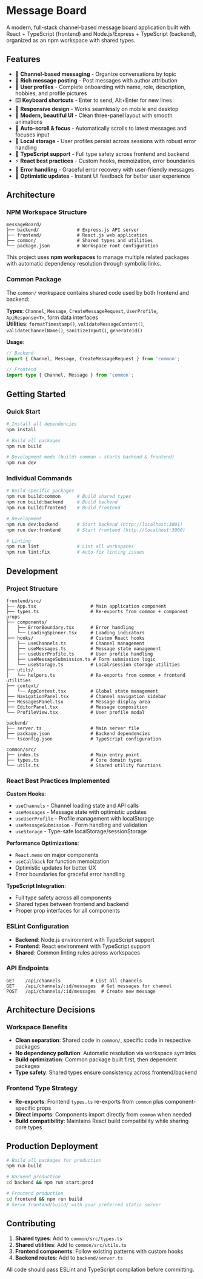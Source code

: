 # Message Board

A modern, full-stack channel-based message board application built with React + TypeScript (frontend) and Node.js/Express + TypeScript (backend), organized as an npm workspace with shared types.

## Features

- 🏢 **Channel-based messaging** - Organize conversations by topic
- 📝 **Rich message posting** - Post messages with author attribution  
- 👤 **User profiles** - Complete onboarding with name, role, description, hobbies, and profile pictures
- ⌨️ **Keyboard shortcuts** - Enter to send, Alt+Enter for new lines
- 📱 **Responsive design** - Works seamlessly on mobile and desktop
- 🎨 **Modern, beautiful UI** - Clean three-panel layout with smooth animations
- 🔄 **Auto-scroll & focus** - Automatically scrolls to latest messages and focuses input
- 💾 **Local storage** - User profiles persist across sessions with robust error handling
- 🎯 **TypeScript support** - Full type safety across frontend and backend
- ⚡ **React best practices** - Custom hooks, memoization, error boundaries
- 🚨 **Error handling** - Graceful error recovery with user-friendly messages
- 🔄 **Optimistic updates** - Instant UI feedback for better user experience

## Architecture

### NPM Workspace Structure

```text
messageBoard/
├── backend/              # Express.js API server
├── frontend/             # React.js web application  
├── common/               # Shared types and utilities
└── package.json          # Workspace root configuration
```

This project uses **npm workspaces** to manage multiple related packages with automatic dependency resolution through symbolic links.

### Common Package

The `common/` workspace contains shared code used by both frontend and backend:

**Types**: `Channel`, `Message`, `CreateMessageRequest`, `UserProfile`, `ApiResponse<T>`, form data interfaces  
**Utilities**: `formatTimestamp()`, `validateMessageContent()`, `validateChannelName()`, `sanitizeInput()`, `generateId()`

**Usage**:

```typescript
// Backend
import { Channel, Message, CreateMessageRequest } from 'common';

// Frontend  
import type { Channel, Message } from 'common';
```

## Getting Started

### Quick Start

```bash
# Install all dependencies
npm install

# Build all packages
npm run build

# Development mode (builds common → starts backend & frontend)
npm run dev
```

### Individual Commands

```bash
# Build specific packages
npm run build:common      # Build shared types
npm run build:backend     # Build backend
npm run build:frontend    # Build frontend

# Development
npm run dev:backend       # Start backend (http://localhost:3001)
npm run dev:frontend      # Start frontend (http://localhost:3000)

# Linting
npm run lint              # Lint all workspaces
npm run lint:fix          # Auto-fix linting issues
```

## Development

### Project Structure

```text
frontend/src/
├── App.tsx                    # Main application component
├── types.ts                   # Re-exports from common + component props
├── components/
│   ├── ErrorBoundary.tsx      # Error handling
│   └── LoadingSpinner.tsx     # Loading indicators
├── hooks/                     # Custom React hooks
│   ├── useChannels.ts         # Channel management
│   ├── useMessages.ts         # Message state management
│   ├── useUserProfile.ts      # User profile handling
│   ├── useMessageSubmission.ts # Form submission logic
│   └── useStorage.ts          # Local/session storage utilities
├── utils/
│   └── helpers.ts             # Re-exports from common + frontend utilities
├── context/
│   └── AppContext.tsx         # Global state management
├── NavigationPanel.tsx        # Channel navigation sidebar
├── MessagesPanel.tsx          # Message display area
├── EditorPanel.tsx            # Message composition
└── ProfileView.tsx            # User profile modal

backend/
├── server.ts                  # Main server file
├── package.json               # Backend dependencies
└── tsconfig.json              # TypeScript configuration

common/src/
├── index.ts                   # Main entry point
├── types.ts                   # Core domain types
└── utils.ts                   # Shared utility functions
```

### React Best Practices Implemented

**Custom Hooks**:

- `useChannels` - Channel loading state and API calls
- `useMessages` - Message state with optimistic updates
- `useUserProfile` - Profile management with localStorage
- `useMessageSubmission` - Form handling and validation
- `useStorage` - Type-safe localStorage/sessionStorage

**Performance Optimizations**:

- `React.memo` on major components
- `useCallback` for function memoization
- Optimistic updates for better UX
- Error boundaries for graceful error handling

**TypeScript Integration**:

- Full type safety across all components
- Shared types between frontend and backend
- Proper prop interfaces for all components

### ESLint Configuration

- **Backend**: Node.js environment with TypeScript support
- **Frontend**: React environment with TypeScript support
- **Shared**: Common linting rules across workspaces

### API Endpoints

```text
GET    /api/channels           # List all channels
GET    /api/channels/:id/messages  # Get messages for channel
POST   /api/channels/:id/messages  # Create new message
```

## Architecture Decisions

### Workspace Benefits

- **Clean separation**: Shared code in `common/`, specific code in respective packages
- **No dependency pollution**: Automatic resolution via workspace symlinks
- **Build optimization**: Common package built first, then dependent packages
- **Type safety**: Shared types ensure consistency across frontend/backend

### Frontend Type Strategy

- **Re-exports**: Frontend `types.ts` re-exports from `common` plus component-specific props
- **Direct imports**: Components import directly from `common` when needed
- **Build compatibility**: Maintains React build compatibility while sharing core types

## Production Deployment

```bash
# Build all packages for production
npm run build

# Backend production
cd backend && npm run start:prod

# Frontend production
cd frontend && npm run build
# Serve frontend/build/ with your preferred static server
```

## Contributing

1. **Shared types**: Add to `common/src/types.ts`
2. **Shared utilities**: Add to `common/src/utils.ts`
3. **Frontend components**: Follow existing patterns with custom hooks
4. **Backend routes**: Add to `backend/server.ts`

All code should pass ESLint and TypeScript compilation before committing.
